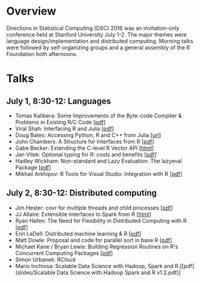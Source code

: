 # Overview

Directions in Statistical Computing (DSC) 2016 was an
invitation-only conference held at Stanford University July 1-2. The
major themes were language design/implementation and distributed
computing. Morning talks were followed by self-organizing groups and
a general assembly of the R Foundation both afternoons.

# Talks

## July 1, 8:30-12: Languages

-   Tomas Kalibera: Some Improvements of the Byte-code
    Compiler & Problems in Existing R/C Code [[pdf](slides/tomas_dsc.pdf)]
-   Viral Shah: Interfacing R and Julia [[pdf](slides/hiral-julia.pdf)]
-   Doug Bates: Accessing Python, R and C++ from Julia [[url](https://github.com/dmbates/DSC/blob/master/DSCpresentation.ipynb)]
-   John Chambers: A Structure for Interfaces from R [[pdf](slides/jmcInterfaces.pdf)]
-   Gabe Becker: Extending the C-level R Vector API [[html](slides/customvectors.html)]
-   Jan Vitek: Optional typing for R: costs and benefits [[pdf](slides/gradualtypingforR.pdf)]
-   Hadley Wickham: Non-standard and Lazy Evaluation: The
    lazyeval Package [[pdf](slides/lazy-eval-1.pdf)]
-   Mikhail Arkhipov: R Tools for Visual Studio: Integration with R [[pdf](slides/Mikhail.pdf)]

## July 2, 8:30-12: Distributed computing

-   Jim Hester: covr for multiple threads and child processes [[pdf](slides/covr-DSC.pdf)]
-   JJ Allaire: Extensible Interfaces to Spark from R [[html](slides/sparkapi-dsc-2016.html)]
-   Ryan Hafen: The Need for Flexibility in Distributed Computing
    with R [[pdf](slides/hafen.pdf)]
-   Erin LeDell: Distributed machine learning & R [[pdf](slides/DSC_2016_scalable_ml_in_R_with_h2o.pdf)]
-   Matt Dowle: Proposal and code for parallel sort in base R [[pdf](slides/ParallelSort.pdf)]
-   Michael Kane / Bryan Lewis: Building Regression Routines on R's
    Concurrent Computing Packages [[pdf](slides/deck-15.pdf)]
-   Simon Urbanek: RCloud
-   Mario Inchiosa: Scalable Data Science with Hadoop, Spark and R [[pdf](slides/Scalable Data Science with Hadoop Spark and R v1.2.pdf)]